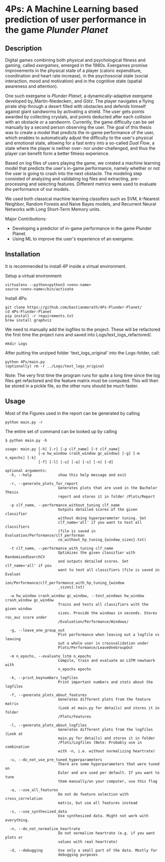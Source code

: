 # 4Ps: A Machine Learning based prediction of user performance in the game _Plunder Planet_

## Description

Digital games combining both physical and psychological fitness and gaming, called _exergames_, emerged in the 1980s. Exergames promise improvements in the physical state of a player (caloric expenditure, coordination and heart rate increase), in the psychosocial state (social interaction, mood and motivation) and in the cognitive state (spatial awareness and attention). 

One such exergame is _Plunder Planet_, a dynamically-adaptive exergame developed by_Martin-Niedecken_ and _Götz_. The player navigates a flying pirate ship through a desert filled with obstacles and defends himself against giant sandworms by activating a shield. The user gets points awarded by collecting crystals, and points deducted after each collision with an obstacle or a sandworm. Currently, the game difficulty can be set manually by a second person observing the user.  The goal of this thesis was to create a model that predicts the in-game performance of the user, which enables to automatically adjust the difficulty to the user's physical and emotional state, allowing for a fast entry into a so-called _Dual Flow_, a state where the player is neither over- nor under-challenged, and thus the player can benefit form a better fitness experience. 

Based on log files of users playing the game, we created a machine learning model that predicts the user's in-game performance, namely whether or not the user is going to crash into the next obstacle. The modeling step consisted of analyzing and validating log files and extracting, pre-processing and selecting features. Different metrics were used to evaluate the performance of our models. 

We used both classical machine learning classifers such as SVM, _k_-Nearest Neighbor, Random Forests and Naive Bayes models, and Recurrent Neural Networks with Long Short-Term Memory units. 

Major Contributions: 
*  Developing a predictor of in-game performance in the game Plunder Planet.
*  Using ML to improve the user's experience of an exergame. 

## Installation

It is recommended to install 4P inside a virtual environment.

Setup a virtual environment:
```
virtualenv --python=python3 <venv-name>
source <venv-name>/bin/activate
```

Install 4Ps:

```
git clone https://github.com/bastianmorath/4Ps-Plunder-Planet/
cd 4Ps-Plunder-Planet
pip install -r requirements.txt
brew install graphviz
```


We need to manually add the logfiles to the project. These will be refactored the first time the project runs and saved into Logs/text_logs_refactored/.

```
mkdir Logs
```
After putting the unziped folder 'text_logs_original' into the Logs-folder, call:
```
python 4Ps/main.py 
(optionally) rm -r ../Logs/text_logs_original
```
Note: The very first time the program runs for quite a long time since the log files get refactored and the feature matrix must be computed. This will then be stored in a pickle file, so the other runs should be much faster.
## Usage

Most of the Figures used in the report can be generated by calling 
```
python main.py -r
```

The entire set of command can be looked up by calling 
```
$ python main.py -h

usage: main.py [-h] [-r] [-p clf_name] [-t clf_name]
               [-w hw_window crash_window gc_window] [-g] [-m n_epochs] [-k]
               [-f] [-l] [-u] [-a] [-s] [-n] [-d]

optional arguments:
  -h, --help            show this help message and exit
  
  -r, --generate_plots_for_report
                        Generates plots that are used in the Bachelor Thesis
                        report and stores it in folder /Plots/Report
                        
  -p clf_name, --performance_without_tuning clf_name
                        Outputs detailed scores of the given classifier
                        without doing hyperparameter tuning. Set
                        clf_name='all' if you want to test all classifiers
                        (file is saved in Evaluation/Performance/clf_performan
                        ce_without_hp_tuning_{window_sizes}.txt)
                        
  -t clf_name, --performance_with_tuning clf_name
                        Optimizes the given classifier with RandomizedSearchCV
                        and outputs detailed scores. Set clf_name='all' if you
                        want to test all classifiers (file is saved in Evaluat
                        ion/Performance/clf_performance_with_hp_tuning_{window
                        _sizes}.txt)
                        
  -w hw_window crash_window gc_window, --test_windows hw_window crash_window gc_window
                        Trains and tests all classifiers with the given window
                        sizes. Provide the windows in seconds. Stores roc_auc score under
                        /Evaluation/Performance/Windows/
                        
  -g, --leave_one_group_out
                        Plot performance when leaving out a logfile vs leaving
                        out a whole user in crossvalidation under
                        Plots/Performance/LeaveOneGroupOut
                        
  -m n_epochs, --evaluate_lstm n_epochs
                        Compile, train and evaluate an LSTM newtwork with
                        n_epochs epochs
                        
  -k, --print_keynumbers_logfiles
                        Print important numbers and stats about the logfiles
                        
  -f, --generate_plots_about_features
                        Generates different plots from the feature matrix
                        (Look at main.py for details) and stores it in folder
                        /Plots/Features
                        
  -l, --generate_plots_about_logfiles
                        Generates different plots from the logfiles (Look at
                        main.py for details) and stores it in folder
                        /Plots/Logfiles (Note: Probably use in combination
                        with -n, i.e. without normalizing heartrate)
                        
  -u, --do_not_use_pre_tuned_hyperparameters
                        There are some hyperparameters that were tuned on
                        Euler and are used per default. If you want to tune
                        them manually/on your computer, use this flag
                        
  -a, --use_all_features
                        Do not do feature selection with cross_correlation
                        matrix, but use all features instead
                        
  -s, --use_synthesized_data
                        Use synthesized data. Might not work with everything.
                        
  -n, --do_not_normalize_heartrate
                        Do not normalize heartrate (e.g. if you want plots or
                        values with real heartrate)
                        
  -d, --debugging       Use only a small part of the data. Mostly for
                        debugging purposes



```
